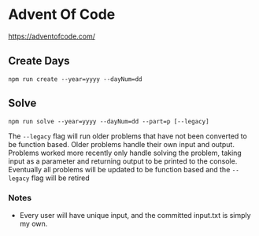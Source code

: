 # Advent Of Code
https://adventofcode.com/

## Create Days
```
npm run create --year=yyyy --dayNum=dd
```

## Solve
```
npm run solve --year=yyyy --dayNum=dd --part=p [--legacy]
```

The ```--legacy``` flag will run older problems that have not been converted to be function based. Older problems handle their own input and output. Problems worked more recently only handle solving the problem, taking input as a parameter and returning output to be printed to the console. Eventually all problems will be updated to be function based and the ```--legacy``` flag will be retired


### Notes

- Every user will have unique input, and the committed input.txt 
is simply my own.